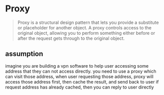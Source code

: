 # Proxy

> Proxy is a structural design pattern that lets you provide a substitute or placeholder for another object. A proxy controls access to the original object, allowing you to perform something either before or after the request gets through to the original object.

## assumption

imagine you are building a vpn software to help user accessing some address that they can not access directly.
you need to use a proxy which can visit those address, when user requesting those address, proxy will access those address first, then cache the result, and send back to user
if request address has already cached, then you can reply to user directly